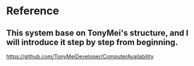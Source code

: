 # Reference

 This system base on TonyMei's structure, and I will introduce it step by step from beginning.
 ---
 https://github.com/TonyMeiDeveloper/ComputerAvailability
